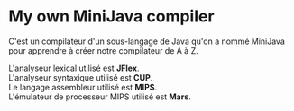 # My own MiniJava compiler


C'est un compilateur d'un sous-langage de Java qu'on a nommé MiniJava pour apprendre à créer notre compilateur de A à Z.

L'analyseur lexical utilisé est **JFlex**. \
L'analyseur syntaxique utilisé est **CUP**. \
Le langage assembleur utilisé est **MIPS**. \
L'émulateur de processeur MIPS utilisé est **Mars**. 
